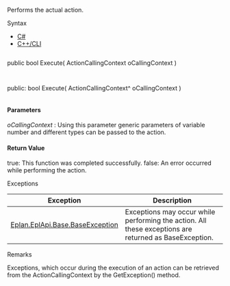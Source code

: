 Performs the actual action.

Syntax

* [C#](#i-syntax-CS)
* [C++/CLI](#i-syntax-CPP2005)

```
```
public bool Execute( 
   ActionCallingContext oCallingContext
)
```
```

```
```
public:
bool Execute( 
   ActionCallingContext^ oCallingContext
)
```
```

#### Parameters

*oCallingContext*
:   Using this parameter generic parameters of variable number and different types can be passed to the action.

#### Return Value

true: This function was completed successfully. false: An error occurred while performing the action.

Exceptions

| Exception | Description |
| --- | --- |
| [Eplan.EplApi.Base.BaseException](Eplan.EplApi.Baseu~Eplan.EplApi.Base.BaseException.html) | Exceptions may occur while performing the action. All these exceptions are returned as BaseException. |

Remarks

Exceptions, which occur during the execution of an action can be retrieved from the ActionCallingContext by the GetException() method.

